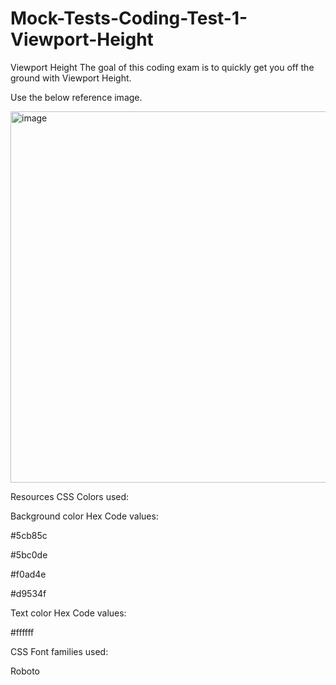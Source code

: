 # Mock-Tests-Coding-Test-1-Viewport-Height

Viewport Height
The goal of this coding exam is to quickly get you off the ground with Viewport Height.

Use the below reference image.

<img width="550" height="594" alt="image" src="https://github.com/user-attachments/assets/d6e7f7fb-7103-4a57-adc9-a013ec2a1565" />

Resources
CSS Colors used:

Background color Hex Code values:

#5cb85c

#5bc0de

#f0ad4e

#d9534f

Text color Hex Code values:

#ffffff

CSS Font families used:

Roboto
